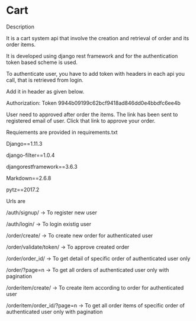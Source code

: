 # Cart

Description

It is a cart system api that involve the creation and retrieval of order and its order items.

It is developed using django rest framework and for the authentication token based scheme is used.

To authenticate user, you have to add token with headers in each api you call, that is retrieved from login.

Add it in header as given below.

Authorization: Token 9944b09199c62bcf9418ad846dd0e4bbdfc6ee4b

User need to approved after order the items. The link has been sent to registered email of user. Click that link to approve your order.

Requiements are provided in requirements.txt

Django==1.11.3

django-filter==1.0.4

djangorestframework==3.6.3

Markdown==2.6.8

pytz==2017.2

Urls are 

/auth/signup/ -> To register new user

/auth/login/ -> To login existig user

/order/create/ -> To create new order for authenticated user

/order/validate/token/ -> To approve created order

/order/order_id/ -> To get detail of specific order of authenticated user only

/order/?page=n -> To get all orders of authenticated user only with pagination

/orderitem/create/ -> To create item according to order for authenticated user

/orderitem/order_id/?page=n -> To get all order items of specific order of authenticated user only with pagination

